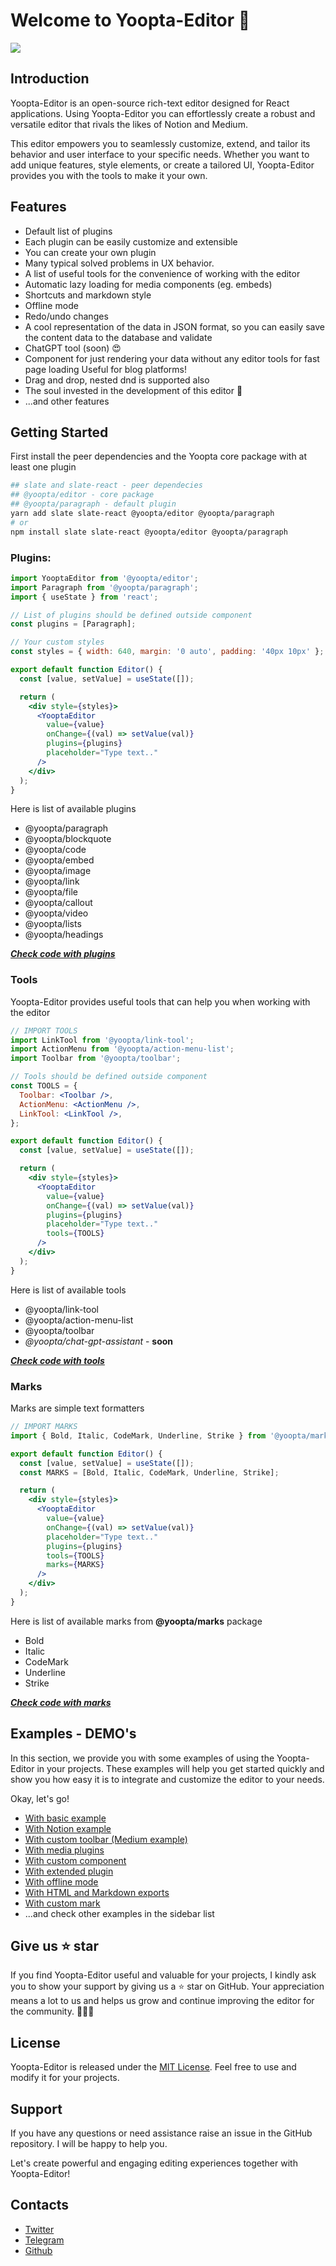 # Welcome to Yoopta-Editor 🎉

![](https://res.cloudinary.com/ench-app/image/upload/v1691533442/9C3CB447-AB61-4644-BA3A-00F089BCD053_r2bhws.gif)

## Introduction

Yoopta-Editor is an open-source rich-text editor designed for React applications. Using Yoopta-Editor you can effortlessly create a robust and versatile editor that rivals the likes of Notion and Medium.

This editor empowers you to seamlessly customize, extend, and tailor its behavior and user interface to your specific needs. Whether you want to add unique features, style elements, or create a tailored UI, Yoopta-Editor provides you with the tools to make it your own.

## Features

- Default list of plugins
- Each plugin can be easily customize and extensible
- You can create your own plugin
- Many typical solved problems in UX behavior.
- A list of useful tools for the convenience of working with the editor
- Automatic lazy loading for media components (eg. embeds)
- Shortcuts and markdown style
- Offline mode
- Redo/undo changes
- A cool representation of the data in JSON format, so you can easily save the content data to the database and validate
- ChatGPT tool (soon) 😍
- Component for just rendering your data without any editor tools for fast page loading
  Useful for blog platforms!
- Drag and drop, nested dnd is supported also
- The soul invested in the development of this editor 💙
- ...and other features

## Getting Started

First install the peer dependencies and the Yoopta core package with at least one plugin

```bash
## slate and slate-react - peer dependecies
## @yoopta/editor - core package
## @yoopta/paragraph - default plugin
yarn add slate slate-react @yoopta/editor @yoopta/paragraph
# or
npm install slate slate-react @yoopta/editor @yoopta/paragraph
```

### Plugins:

```jsx
import YooptaEditor from '@yoopta/editor';
import Paragraph from '@yoopta/paragraph';
import { useState } from 'react';

// List of plugins should be defined outside component
const plugins = [Paragraph];

// Your custom styles
const styles = { width: 640, margin: '0 auto', padding: '40px 10px' };

export default function Editor() {
  const [value, setValue] = useState([]);

  return (
    <div style={styles}>
      <YooptaEditor
        value={value}
        onChange={(val) => setValue(val)}
        plugins={plugins}
        placeholder="Type text.."
      />
    </div>
  );
}
```

Here is list of available plugins

- @yoopta/paragraph
- @yoopta/blockquote
- @yoopta/code
- @yoopta/embed
- @yoopta/image
- @yoopta/link
- @yoopta/file
- @yoopta/callout
- @yoopta/video
- @yoopta/lists
- @yoopta/headings

***[Check code with plugins](https://github.com/Darginec05/Yopta-Editor/blob/master/web/src/examples/withBasicExample.tsx#L27)***

### Tools
Yoopta-Editor provides useful tools that can help you when working with the editor

```jsx
// IMPORT TOOLS
import LinkTool from '@yoopta/link-tool';
import ActionMenu from '@yoopta/action-menu-list';
import Toolbar from '@yoopta/toolbar';

// Tools should be defined outside component
const TOOLS = {
  Toolbar: <Toolbar />,
  ActionMenu: <ActionMenu />,
  LinkTool: <LinkTool />,
};

export default function Editor() {
  const [value, setValue] = useState([]);

  return (
    <div style={styles}>
      <YooptaEditor
        value={value}
        onChange={(val) => setValue(val)}
        plugins={plugins}
        placeholder="Type text.."
        tools={TOOLS}
      />
    </div>
  );
}
```

Here is list of available tools

- @yoopta/link-tool
- @yoopta/action-menu-list
- @yoopta/toolbar
- *@yoopta/chat-gpt-assistant* - **soon**

***[Check code with tools](https://github.com/Darginec05/Yopta-Editor/blob/master/web/src/examples/withBasicExample.tsx#L76)***
### Marks 
Marks are simple text formatters

```jsx
// IMPORT MARKS
import { Bold, Italic, CodeMark, Underline, Strike } from '@yoopta/marks';

export default function Editor() {
  const [value, setValue] = useState([]);
  const MARKS = [Bold, Italic, CodeMark, Underline, Strike];

  return (
    <div style={styles}>
      <YooptaEditor
        value={value}
        onChange={(val) => setValue(val)}
        placeholder="Type text.."
        plugins={plugins}
        tools={TOOLS}
        marks={MARKS}
      />
    </div>
  );
}
```

Here is list of available marks from **@yoopta/marks** package

- Bold
- Italic
- CodeMark
- Underline 
- Strike

***[Check code with marks](https://github.com/Darginec05/Yopta-Editor/blob/master/web/src/examples/withBasicExample.tsx#L85)***

## Examples - DEMO's

In this section, we provide you with some examples of using the Yoopta-Editor in your projects. These examples will help you get started quickly and show you how easy it is to integrate and customize the editor to your needs.

Okay, let's go!

- [With basic example](https://yopta-editor.vercel.app/examples/withBasicExample)
- [With Notion example](https://yopta-editor.vercel.app/examples/withNotionExample)
- [With custom toolbar (Medium example)](https://yopta-editor.vercel.app/examples/withCustomToolbar)
- [With media plugins](https://yopta-editor.vercel.app/examples/withMedia)
- [With custom component](https://yopta-editor.vercel.app/examples/withCustomComponent)
- [With extended plugin](https://yopta-editor.vercel.app/examples/withExtendedPlugin)
- [With offline mode](https://yopta-editor.vercel.app/examples/withOffline)
- [With HTML and Markdown exports](https://yopta-editor.vercel.app/examples/withExports)
- [With custom mark](https://yopta-editor.vercel.app/examples/withCustomMark)
- ...and check other examples in the sidebar list

## Give us ⭐️ star

If you find Yoopta-Editor useful and valuable for your projects, I kindly ask you to show your support by giving us a ⭐️ star on GitHub. Your appreciation means a lot to us and helps us grow and continue improving the editor for the community. 💙💙💙

## License

Yoopta-Editor is released under the [MIT License](https://github.com/Darginec05/Yopta-Editor/blob/master/LICENSE). Feel free to use and modify it for your projects.

## Support

If you have any questions or need assistance raise an issue in the GitHub repository. I will be happy to help you.

Let's create powerful and engaging editing experiences together with Yoopta-Editor!

## Contacts

- [Twitter](https://twitter.com/LebovskiYoo)
- [Telegram](https://tttttt.me/DevOpsBanda)
- [Github](https://github.com/Darginec05)
